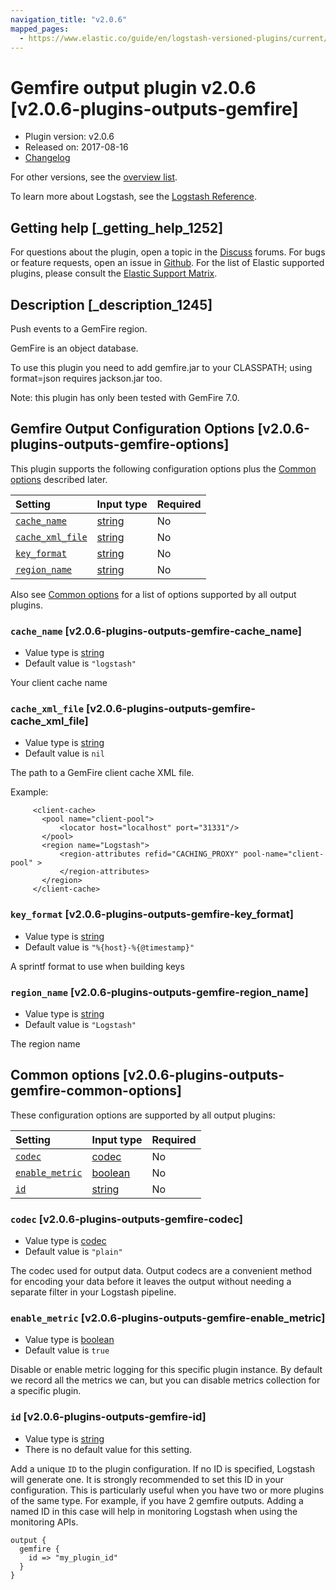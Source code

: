 ```yaml
---
navigation_title: "v2.0.6"
mapped_pages:
  - https://www.elastic.co/guide/en/logstash-versioned-plugins/current/v2.0.6-plugins-outputs-gemfire.html
---
```


# Gemfire output plugin v2.0.6 [v2.0.6-plugins-outputs-gemfire]

* Plugin version: v2.0.6
* Released on: 2017-08-16
* [Changelog](https://github.com/logstash-plugins/logstash-output-gemfire/blob/v2.0.6/CHANGELOG.md)

For other versions, see the [overview list](output-gemfire-index.md).

To learn more about Logstash, see the [Logstash Reference](https://www.elastic.co/guide/en/logstash/current/index.html).

## Getting help [_getting_help_1252]

For questions about the plugin, open a topic in the [Discuss](http://discuss.elastic.co) forums. For bugs or feature requests, open an issue in [Github](https://github.com/logstash-plugins/logstash-output-gemfire). For the list of Elastic supported plugins, please consult the [Elastic Support Matrix](https://www.elastic.co/support/matrix#matrix_logstash_plugins).

## Description [_description_1245]

Push events to a GemFire region.

GemFire is an object database.

To use this plugin you need to add gemfire.jar to your CLASSPATH; using format=json requires jackson.jar too.

Note: this plugin has only been tested with GemFire 7.0.

## Gemfire Output Configuration Options [v2.0.6-plugins-outputs-gemfire-options]

This plugin supports the following configuration options plus the [Common options](v2-0-6-plugins-outputs-gemfire.md#v2.0.6-plugins-outputs-gemfire-common-options) described later.

| Setting | Input type | Required |
| :- | :- | :- |
| [`cache_name`](v2-0-6-plugins-outputs-gemfire.md#v2.0.6-plugins-outputs-gemfire-cache_name) | [string](/lsr/value-types.md#string) | No |
| [`cache_xml_file`](v2-0-6-plugins-outputs-gemfire.md#v2.0.6-plugins-outputs-gemfire-cache_xml_file) | [string](/lsr/value-types.md#string) | No |
| [`key_format`](v2-0-6-plugins-outputs-gemfire.md#v2.0.6-plugins-outputs-gemfire-key_format) | [string](/lsr/value-types.md#string) | No |
| [`region_name`](v2-0-6-plugins-outputs-gemfire.md#v2.0.6-plugins-outputs-gemfire-region_name) | [string](/lsr/value-types.md#string) | No |

Also see [Common options](v2-0-6-plugins-outputs-gemfire.md#v2.0.6-plugins-outputs-gemfire-common-options) for a list of options supported by all output plugins.

### `cache_name` [v2.0.6-plugins-outputs-gemfire-cache_name]

* Value type is [string](/lsr/value-types.md#string)
* Default value is `"logstash"`

Your client cache name

### `cache_xml_file` [v2.0.6-plugins-outputs-gemfire-cache_xml_file]

* Value type is [string](/lsr/value-types.md#string)
* Default value is `nil`

The path to a GemFire client cache XML file.

Example:

```
     <client-cache>
       <pool name="client-pool">
           <locator host="localhost" port="31331"/>
       </pool>
       <region name="Logstash">
           <region-attributes refid="CACHING_PROXY" pool-name="client-pool" >
           </region-attributes>
       </region>
     </client-cache>
```

### `key_format` [v2.0.6-plugins-outputs-gemfire-key_format]

* Value type is [string](/lsr/value-types.md#string)
* Default value is `"%{host}-%{@timestamp}"`

A sprintf format to use when building keys

### `region_name` [v2.0.6-plugins-outputs-gemfire-region_name]

* Value type is [string](/lsr/value-types.md#string)
* Default value is `"Logstash"`

The region name

## Common options [v2.0.6-plugins-outputs-gemfire-common-options]

These configuration options are supported by all output plugins:

| Setting | Input type | Required |
| :- | :- | :- |
| [`codec`](v2-0-6-plugins-outputs-gemfire.md#v2.0.6-plugins-outputs-gemfire-codec) | [codec](/lsr/value-types.md#codec) | No |
| [`enable_metric`](v2-0-6-plugins-outputs-gemfire.md#v2.0.6-plugins-outputs-gemfire-enable_metric) | [boolean](/lsr/value-types.md#boolean) | No |
| [`id`](v2-0-6-plugins-outputs-gemfire.md#v2.0.6-plugins-outputs-gemfire-id) | [string](/lsr/value-types.md#string) | No |

### `codec` [v2.0.6-plugins-outputs-gemfire-codec]

* Value type is [codec](/lsr/value-types.md#codec)
* Default value is `"plain"`

The codec used for output data. Output codecs are a convenient method for encoding your data before it leaves the output without needing a separate filter in your Logstash pipeline.

### `enable_metric` [v2.0.6-plugins-outputs-gemfire-enable_metric]

* Value type is [boolean](/lsr/value-types.md#boolean)
* Default value is `true`

Disable or enable metric logging for this specific plugin instance. By default we record all the metrics we can, but you can disable metrics collection for a specific plugin.

### `id` [v2.0.6-plugins-outputs-gemfire-id]

* Value type is [string](/lsr/value-types.md#string)
* There is no default value for this setting.

Add a unique `ID` to the plugin configuration. If no ID is specified, Logstash will generate one. It is strongly recommended to set this ID in your configuration. This is particularly useful when you have two or more plugins of the same type. For example, if you have 2 gemfire outputs. Adding a named ID in this case will help in monitoring Logstash when using the monitoring APIs.

```
output {
  gemfire {
    id => "my_plugin_id"
  }
}
```
